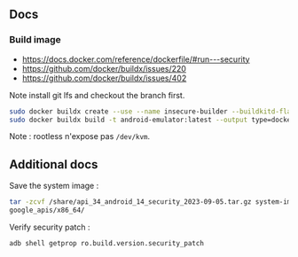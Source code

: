 ## Docs 

### Build image

- https://docs.docker.com/reference/dockerfile/#run---security
- https://github.com/docker/buildx/issues/220
- https://github.com/docker/buildx/issues/402

Note install git lfs and checkout the branch first.

```sh
sudo docker buildx create --use --name insecure-builder --buildkitd-flags '--allow-insecure-entitlement security.insecure' 
sudo docker buildx build -t android-emulator:latest --output type=docker,compression=zstd  --allow security.insecure --progress=plain --no-cache .
```

Note : rootless n'expose pas `/dev/kvm`.

## Additional docs

Save the system image : 

```sh
tar -zcvf /share/api_34_android_14_security_2023-09-05.tar.gz system-images/android-34/
google_apis/x86_64/
```

Verify security patch :
```sh
adb shell getprop ro.build.version.security_patch
```